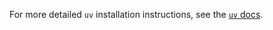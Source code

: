 <Tabs groupId="os">
  <TabItem value="mac" label="Mac">
    <CliInvocationExample contents="brew install uv" />
  </TabItem>
  <TabItem value="windows" label="Windows">
    <CliInvocationExample contents="powershell -ExecutionPolicy ByPass -c 'irm https://astral.sh/uv/install.ps1 | iex'" />
  </TabItem>
  <TabItem value="linux" label="Linux">
    <CliInvocationExample contents="curl -LsSf https://astral.sh/uv/install.sh | sh" />
  </TabItem>
</Tabs>

For more detailed `uv` installation instructions, see the [`uv` docs](https://docs.astral.sh/uv/getting-started/installation/).
